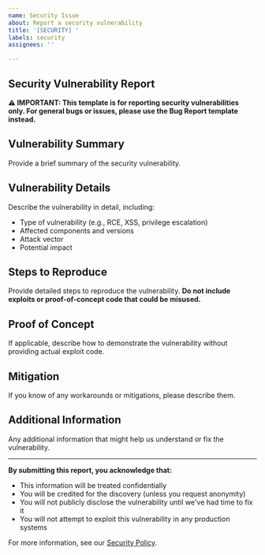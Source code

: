 ```yaml
---
name: Security Issue
about: Report a security vulnerability
title: '[SECURITY] '
labels: security
assignees: ''

---
```


## Security Vulnerability Report

**⚠️ IMPORTANT: This template is for reporting security vulnerabilities only. For general bugs or issues, please use the Bug Report template instead.**

## Vulnerability Summary
Provide a brief summary of the security vulnerability.

## Vulnerability Details
Describe the vulnerability in detail, including:
- Type of vulnerability (e.g., RCE, XSS, privilege escalation)
- Affected components and versions
- Attack vector
- Potential impact

## Steps to Reproduce
Provide detailed steps to reproduce the vulnerability. **Do not include exploits or proof-of-concept code that could be misused.**

## Proof of Concept
If applicable, describe how to demonstrate the vulnerability without providing actual exploit code.

## Mitigation
If you know of any workarounds or mitigations, please describe them.

## Additional Information
Any additional information that might help us understand or fix the vulnerability.

---

**By submitting this report, you acknowledge that:**
- This information will be treated confidentially
- You will be credited for the discovery (unless you request anonymity)
- You will not publicly disclose the vulnerability until we've had time to fix it
- You will not attempt to exploit this vulnerability in any production systems

For more information, see our [Security Policy](../SECURITY.md).
